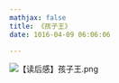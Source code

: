 ```yaml
---
mathjax: false
title: 《孩子王》
date: 1016-04-09 06:06:06

---
```




![【读后感】孩子王.png](59533ae7eb3ad.png)